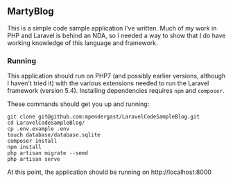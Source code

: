 ## MartyBlog

This is a simple code sample application I've written. Much of my work in PHP
and Laravel is behind an NDA, so I needed a way to show that I do have working
knowledge of this language and framework.

### Running

This application should run on PHP7 (and possibly earlier versions, although
I haven't tried it) with the various extensions needed to run the Laravel
framework (version 5.4). Installing dependencies requires `npm` and `composer`.

These commands should get you up and running:

```
git clone git@github.com:mpendergast/LaravelCodeSampleBlog.git
cd LaravelCodeSampleBlog/
cp .env.example .env
touch database/database.sqlite
composer install
npm install
php artisan migrate --seed
php artisan serve
```

At this point, the application should be running on http://localhost:8000
